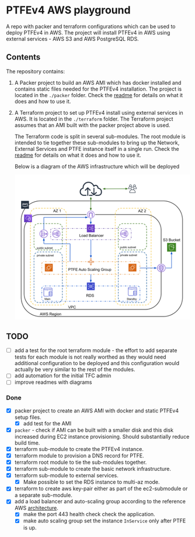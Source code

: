 # PTFEv4 AWS playground

A repo with packer and terraform configurations which can be used to deploy PTFEv4 in AWS. The project will install PTFEv4 in AWS using external services - AWS S3 and AWS PostgreSQL RDS. 

## Contents

The repository contains:

1. A Packer project to build an AWS AMI which has docker installed and contains static files needed for the PTFEv4 installation. The project is located in the `./packer` folder. Check the [readme](./packer/README.md) for details on what it does and how to use it.

2. A Terraform project to set up PTFEv4 install using external services in AWS. It is located in the `./terraform` folder. The Terraform project assumes that an AMI built with the packer project above is used. 

    The Terraform code is split in several sub-modules. The root module is intended to tie together these sub-modules to bring up the Network, External Services and PTFE instance itself in a single run. Check the [readme](./terraform/README.md) for details on what it does and how to use it.

    Below is a diagram of the AWS infrastructure which will be deployed

    ![PTFE Diagram](./ptfe-diagram.svg)

## TODO

- [ ] add a test for the root terraform module - the effort to add separate tests for each module is not really worthed as they would need additional configuration to be deployed and this configuration would actually be very similar to the rest of the modules.
- [ ] add automation for the initial TFC admin
- [ ] improve readmes with diagrams

### Done

- [x] packer project to create an AWS AMI with docker and static PTFEv4 setup files.
  - [x] add test for the AMI
- [x] `packer` - check if AMI can be built with a smaller disk and this disk increased during EC2 instance provisioning. Should substantially reduce build time.
- [x] terraform sub-module to create the PTFEv4 instance.
- [x] terraform module to provision a DNS record for PTFE.
- [x] terraform root module to tie the sub-modules together.
- [x] terraform sub-module to create the basic network infrastructure.
- [x] terraform sub-module to external services.
  - [x] Make possible to set the RDS instance to multi-az mode.
- [x] terraform to create aws key-pair either as part of the ec2-submodule or a separate sub-module.
- [x] add a load balancer and auto-scaling group according to the reference AWS [architecture](https://www.terraform.io/docs/enterprise/before-installing/reference-architecture/aws.html).
  - [x] make the port 443 health check check the application.
  - [x] make auto scaling group set the instance `InService` only after PTFE is up.
